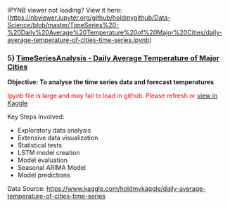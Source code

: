 IPYNB viewer not loading? View it here: (https://nbviewer.jupyter.org/github/holdmygithub/Data-Science/blob/master/TimeSeries%20-%20Daily%20Average%20Temperature%20of%20Major%20Cities/daily-average-temperature-of-cities-time-series.ipynb)

### 5) [TimeSeriesAnalysis - Daily Average Temperature of Major Cities](https://github.com/holdmygithub/Data-Science/tree/master/TimeSeries%20-%20Daily%20Average%20Temperature%20of%20Major%20Cities)
**Objective: To analyse the time series data and forecast temperatures**

<span style="color:red">Ipynb file is large and may fail to load in github. Please refresh or [view in Kaggle](https://www.kaggle.com/holdmykaggle/daily-average-temperature-of-cities-time-series)</span>

Key Steps Involved:

- Exploratory data analysis
- Extensive data visualization
- Statistical tests
- LSTM model creation
- Model evaluation
- Seasonal ARIMA Model
- Model predictions

Data Source: https://www.kaggle.com/holdmykaggle/daily-average-temperature-of-cities-time-series
